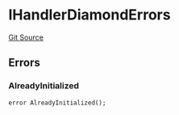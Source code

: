 # IHandlerDiamondErrors
[Git Source](https://github.com/thrackle-io/tron/blob/0ca0a263215b0baace3d8d12fd9706eb2a79accf/src/common/IErrors.sol)


## Errors
### AlreadyInitialized

```solidity
error AlreadyInitialized();
```

